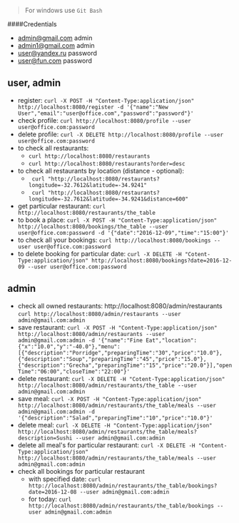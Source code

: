 > For windows use `Git Bash`

####Credentials
- admin@gmail.com admin
- admin1@gmail.com admin
- user@yandex.ru password
- user@fun.com password

user, admin
-------------
* register: 
`curl -X POST -H "Content-Type:application/json" http://localhost:8080/register -d '{"name":"New User","email":"user@office.com","password":"password"}'` 
* check profile: 
`curl http://localhost:8080/profile --user user@office.com:password`
* delete profile: 
`curl -X DELETE http://localhost:8080/profile --user user@office.com:password`
* to check all restaurants: 
    * `curl http://localhost:8080/restaurants`
    * `curl http://localhost:8080/restaurants?order=desc`
* to check all restaurants by location (distance - optional): 
    * ` curl "http://localhost:8080/restaurants?longitude=-32.7612&latitude=-34.9241"`
    * ` curl "http://localhost:8080/restaurants?longitude=-32.7612&latitude=-34.9241&distance=600"`
* get particular restaurant: 
`curl http://localhost:8080/restaurants/the_table`
* to book a place: 
`curl -X POST -H "Content-Type:application/json" http://localhost:8080/bookings/the_table --user user@office.com:password -d '{"date":"2016-12-09","time":"15:00"}'`
* to check all your bookings: 
`curl http://localhost:8080/bookings --user user@office.com:password`
* to delete booking for particular date: 
`curl -X DELETE -H "Cotent-Type:application/json" http://localhost:8080/bookings?date=2016-12-09 --user user@office.com:password`

admin
-----

* check all owned restaurants: http://localhost:8080/admin/restaurants
`curl http://localhost:8080/admin/restaurants --user admin@gmail.com:admin`
* save restaurant: 
`curl -X POST -H "Content-Type:application/json" http://localhost:8080/admin/restaurants --user admin@gmail.com:admin -d '{"name":"Fine Eat","location":{"x":"10.0","y":"-40.0"},"menu":[{"description":"Porridge","preparingTime":"30","price":"10.0"},{"description":"Soup","preparingTime":"45","price":"15.0"},{"description":"Grecha","preparingTime":"15","price":"20.0"}],"openTime":"06:00","closeTime":"22:00"}'`
* delete restaurant: 
`curl -X DELETE -H "Cotent-Type:application/json" http://localhost:8080/admin/restaurants/the_table --user admin@gmail.com:admin`
* save meal: 
`curl -X POST -H "Content-Type:application/json" http://localhost:8080/admin/restaurants/the_table/meals --user admin@gmail.com:admin -d '{"description":"Salad","preparingTime":"10","price":"10.0"}'`
* delete meal: 
`curl -X DELETE -H "Content-Type:application/json" http://localhost:8080/admin/restaurants/the_table/meals?description=Sushi --user admin@gmail.com:admin`
* delete all meal's for particular restaurant: 
`curl -X DELETE -H "Content-Type:application/json" http://localhost:8080/admin/restaurants/the_table/meals --user admin@gmail.com:admin`
* check all bookings for particular restaurant
    * with specified date: 
    `curl http://localhost:8080/admin/restaurants/the_table/bookings?date=2016-12-08 --user admin@gmail.com:admin`
    * for today: 
    `curl http://localhost:8080/admin/restaurants/the_table/bookings --user admin@gmail.com:admin`